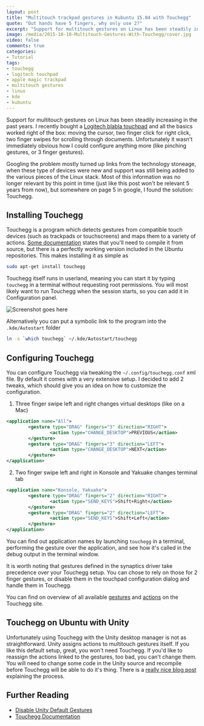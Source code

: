 ```yaml
---
layout: post
title: "Multitouch trackpad gestures in Kubuntu 15.04 with Touchegg"
quote: "Out hands have 5 fingers, why only use 2?"
excerpt: "Support for multitouch gestures on Linux has been steadily increasing in the past years. I recently bought a Logitech T650 touchpad and all the basics worked right of the box: moving the cursor, two finger click for right click, two finger swipes for scrolling through documents. Unfortunately it wasn't immediately obvious how I could configure anything more (like pinching gestures, or 3 finger gestures)."
image: /media/2015-10-10-Multitouch-Gestures-With-Touchegg/cover.jpg
video: false
comments: true
categories:
- Tutorial
tags:
- touchegg
- logitech touchpad
- apple magic trackpad
- multitouch gestures
- linux
- kde
- kubuntu
---
```

Support for multitouch gestures on Linux has been steadily increasing in the past years. I recently bought a [Logitech blabla touchpad](http://support.logitech.com/product/touchpad-t650) and all the basics worked right of the box: moving the cursor, two finger click for right click, two finger swipes for scrolling through documents. Unfortunately it wasn't immediately obvious how I could configure anything more (like pinching gestures, or 3 finger gestures).

Googling the problem mostly turned up links from the technology stoneage, when these type of devices were new and support was still being added to the various pieces of the Linux stack. Most of this information was no longer relevant by this point in time (just like this post won't be relevant 5 years from now), but somewhere on page 5 in google, I found the solution: Touchegg.

## Installing Touchegg
Touchegg is a program which detects gestures from compatible touch devices (such as trackpads or touchscreens) and maps them to a variety of actions. [Some documentation](http://askubuntu.com/questions/206267/how-to-install-touchegg) states that you'll need to compile it from source, but there is a perfectly working version included in the Ubuntu repositories. This makes installing it as simple as

```bash
sudo apt-get install touchegg
```

Touchegg itself runs in userland, meaning you can start it by typing `touchegg` in a terminal without requesting root permissions. You will most likely want to run Touchegg when the session starts, so you can add it in Configuration panel.

![Screenshot goes here](blablabla)

Alternatively you can put a symbolic link to the program into the `.kde/Autostart` folder

```bash
ln -s `which touchegg` ~/.kde/Autostart/touchegg
```

## Configuring Touchegg
You can configure Touchegg via tweaking the `~/.config/touchegg.conf` xml file. By default it comes with a very extensive setup. I decided to add 2 tweaks, which should give you an idea on how to customize the configuration.

1. Three finger swipe left and right changes virtual desktops (like on a Mac)

```xml
<application name="All">
        <gesture type="DRAG" fingers="3" direction="RIGHT">
                <action type="CHANGE_DESKTOP">PREVIOUS</action>
        </gesture>
        <gesture type="DRAG" fingers="3" direction="LEFT">
                <action type="CHANGE_DESKTOP">NEXT</action>
        </gesture>
</application>
```

2. Two finger swipe left and right in Konsole and Yakuake changes terminal tab

```xml
<application name="Konsole, Yakuake">
        <gesture type="DRAG" fingers="2" direction="RIGHT">
                <action type="SEND_KEYS">Shift+Right</action>
        </gesture>
        <gesture type="DRAG" fingers="2" direction="LEFT">
                <action type="SEND_KEYS">Shift+Left</action>
        </gesture>
</application>
```

You can find out application names by launching `touchegg` in a terminal, performing the gesture over the application, and see how it's called in the debug output in the terminal window.

It is worth noting that gestures defined in the synaptics driver take precedence over your Touchegg setup. You can chose to rely on those for 2 finger gestures, or disable them in the touchpad configuration dialog and handle them in Touchegg.

You can find on overview of all available [gestures](https://code.google.com/p/touchegg/wiki/AllGestures) and [actions](https://code.google.com/p/touchegg/wiki/AllActions) on the Touchegg site.

## Touchegg on Ubuntu with Unity
Unfortunately using Touchegg with the Unity desktop manager is not as straightforward. Unity assigns actions to multitouch gestures itself. If you like this default setup, great, you won't need Touchegg. If you'd like to reassign the actions linked to the gestures, too bad, you can't change them. You will need to change some code in the Unity source and recompile before Touchegg will be able to do it's thing. There is a [really nice blog post](http://ineed.coffee/1068/os-x-like-multitouch-gestures-for-macbook-pro-running-ubuntu-12-10/) explaining the process.

## Further Reading

* [Disable Unity Default Gestures](http://ineed.coffee/1068/os-x-like-multitouch-gestures-for-macbook-pro-running-ubuntu-12-10/)
* [Touchegg Documentation](https://code.google.com/p/touchegg/wiki/Main)
